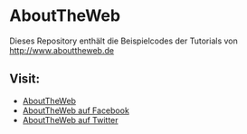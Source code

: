 # AboutTheWeb
Dieses Repository enthält die Beispielcodes der Tutorials von
http://www.abouttheweb.de

## Visit:
- [AboutTheWeb](http://www.abouttheweb.de/ "AboutTheWeb")
- [AboutTheWeb auf Facebook](http://www.facebook.com/pages/About-The-Web/151034811586000 "AboutTheWeb auf Facebook")
- [AboutTheWeb auf Twitter](https://www.twitter.com/abouttheweb "AboutTheWeb auf Twitter")
